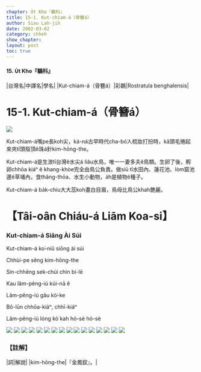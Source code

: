 ```yaml
---
chapter: U̍t Kho『鷸科』
title: 15-1. Kut-chiam-á（骨簪á）
author: Siau Lah-jih
date: 2002-03-02
category: chheh
show_chapter: 
layout: post
toc: true
---
```


#### 15. U̍t Kho『鷸科』


|台灣名|中譯名|學名|
|Kut-chiam-á（骨簪á）|彩鷸|Rostratula benghalensis|


# 15-1. Kut-chiam-á（骨簪á）


![](../too5/15/15-1-1.Kut-chiam-á.jpg)


Kut-chiam-á嘴pe長koh尖，ká-ná古早時代cha-bó͘人梳妝打扮時，kā頭毛捲起來夾tī頭殼頂ê珠á針kim-hōng-the。

Kut-chiam-á是生湠tī台灣ê水尖á liâu水鳥，唯一一妻多夫ê鳥類。生卵了後，孵卵chhōa kiáⁿ ê khang-khòe完全由鳥公負責。做siū tī水田內、蓮花池、lòm窟池邊ê草埔內，食thâng-thōa、水生小動物，a̍h是植物ê種子。

Kut-chiam-á ba̍k-chiu大大蕊koh畫白目眉，鳥母比鳥公khah艷麗。


# 【Tâi-oân Chiáu-á Liām Koa-si】

### **Kut-chiam-á Siāng Ài Súi**

Kut-chiam-á ko͘-niû siōng ài súi 

Chhùi-pe sêng kim-hōng-the

Sin-chhēng sek-chúi chin bí-lē

Kau lâm-pêng-iú kúi-nā ê

Lâm-pêng-iú gâu kò͘-ke

Bô-lūn chhōa-kiáⁿ, chhī-kiáⁿ

Lâm-pêng-iú lóng kò͘ kah hó-sè hó-sè



![](../too5/15/15-1-6.Kut-chiam-á.jpg)
![](../too5/15/15-1-4.Kut-chiam-á.jpg)
![](../too5/15/15-1-5.Kut-chiam-á.jpg)
![](../too5/15/15-1-7.Kut-chiam-á.jpg)
![](../too5/15/15-1-3.Kut-chiam-á.jpg)
![](../too5/15/15-1-12.Kut-chiam-á.jpg)
![](../too5/15/15-1-13.Kut-chiam-á.jpg)
![](../too5/15/15-1-14.Kut-chiam-á.jpg)
![](../too5/15/15-1-15.Kut-chiam-á.jpg)
![](../too5/15/15-1-16.Kut-chiam-á.jpg)
![](../too5/15/15-1-17.Kut-chiam-á.jpg)
![](../too5/15/15-1-8.Kut-chiam-á.jpg)
![](../too5/15/15-1-9.Kut-chiam-á.jpg)
![](../too5/15/15-1-2.Kut-chiam-á.jpg)
![](../too5/15/15-1-10.Kut-chiam-á.jpg)
![](../too5/15/15-1-11.Kut-chiam-á.jpg)



### 【註解】

|詞|解說|
|kim-hōng-the|『金鳳釵』。|


